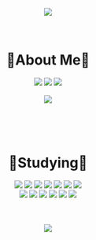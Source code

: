 <div align="center">

<img src="https://capsule-render.vercel.app/api?type=Waving&color=0:B993D6,100:e35d5b&height=200&section=header&fontAlign=85&fontAlignY=40&text=Hello!&fontSize=60&fontColor=dedad1" /><br/><br/><br/>

# 👋About Me👋 #
<a href="https://www.instagram.com/dahye02114/"><img src="https://img.shields.io/badge/Instagram-EB959B?style=flat-square&logo=instagram&logoColor=white"/></a>
<a href="https://www.facebook.com/profile.php?id=100018633610910"><img src="https://img.shields.io/badge/Facebook-83A2EB?style=flat-square&logo=facebook&logoColor=white"/></a>
<a href="https://dajjang.tistory.com/"><img src="https://img.shields.io/badge/Tistory-EB9B6E?style=flat-square&logo=tistory&logoColor=white"/></a><br/><br/>
<a href="https://hits.seeyoufarm.com"><img src="https://hits.seeyoufarm.com/api/count/incr/badge.svg?url=https%3A%2F%2Fgithub.com%2FDahye02%2F&count_bg=%23E9C5C5&title_bg=%23E18D8D&icon=github.svg&icon_color=%23FFFFFF&title=Visit&edge_flat=false"/></a>

<br/><br/><br/>
# :notebook_with_decorative_cover:Studying:notebook_with_decorative_cover: #
<img src="https://img.shields.io/badge/C-A8B9CC?style=flag-square&logo=C&logoColor=white"></img>
<img src="https://img.shields.io/badge/C++-00599C?style=flag-square&logo=C%2B%2B&logoColor=white"></img>
<img src="https://img.shields.io/badge/Java-92ACEB?style=flag-square&logo=Java&logoColor=black"></img>
<img src="https://img.shields.io/badge/Python-3776AB?style=flag-square&logo=Python&logoColor=white"></img>
<img src="https://img.shields.io/badge/JavaScript-F7DF1E?style=flag-square&logo=JavaScript&logoColor=white"></img>
<img src="https://img.shields.io/badge/PHP-777BB4?style=flag-square&logo=PHP&logoColor=white"></img>
<img src="https://img.shields.io/badge/HTML-E34F26?style=flag-square&logo=HTML5&logoColor=white"></img><br/>
<img src="https://img.shields.io/badge/CSS-1572B6?style=flag-square&logo=CSS3&logoColor=white"></img>
<img src="https://img.shields.io/badge/Git-F05032?style=flag-square&logo=Git&logoColor=white"></img>
<img src="https://img.shields.io/badge/MySQL-4479A1?style=flag-square&logo=MySQL&logoColor=white"></img>
<img src="https://img.shields.io/badge/Linux-FCC624?style=flag-square&logo=Linux&logoColor=white"></img>
<img src="https://img.shields.io/badge/Ubuntu-E95420?style=flag-square&logo=Ubuntu&logoColor=white"></img>
<img src="https://img.shields.io/badge/CentOS-262577?style=flag-square&logo=CentOS&logoColor=white"></img>
<br/><br/><br/><br/>
<img src="https://capsule-render.vercel.app/api?type=Waving&color=0:B993D6,100:e35d5b&height=100&section=footer" />
</div>
<br/><br/><br/><br/>
<!--
**Dahye02/Dahye02** is a ✨ _special_ ✨ repository because its `README.md` (this file) appears on your GitHub profile.

Here are some ideas to get you started:

- 🔭 I’m currently working on ...
- 🌱 I’m currently learning ...
- 👯 I’m looking to collaborate on ...
- 🤔 I’m looking for help with ...
- 💬 Ask me about ...
- 📫 How to reach me: ...
- 😄 Pronouns: ...
- ⚡ Fun fact: ...
-->

